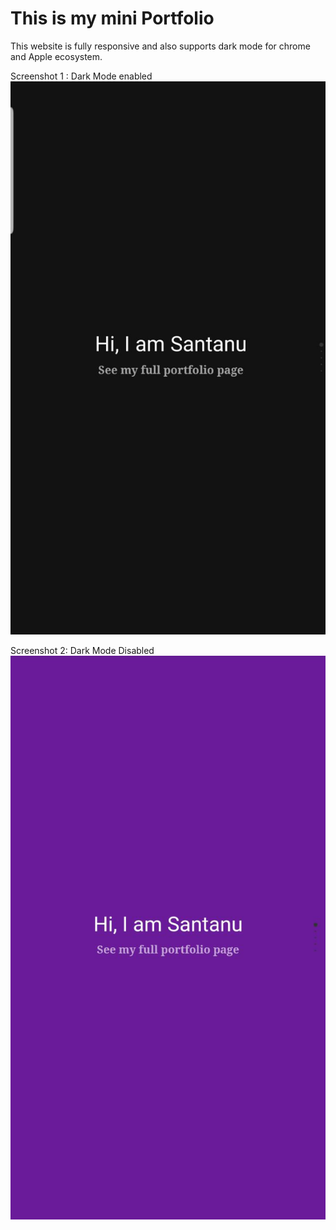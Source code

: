 # This is my mini Portfolio

This website is fully responsive and also supports dark mode for chrome and Apple ecosystem.

Screenshot 1 : Dark Mode enabled
![image light mode](https://raw.githubusercontent.com/shaantalk/miniportfolio/master/static/img/Screenshot2.jpeg)

Screenshot 2: Dark Mode Disabled
![enter image description here](https://raw.githubusercontent.com/shaantalk/miniportfolio/master/static/img/Screenshot1.jpeg)
